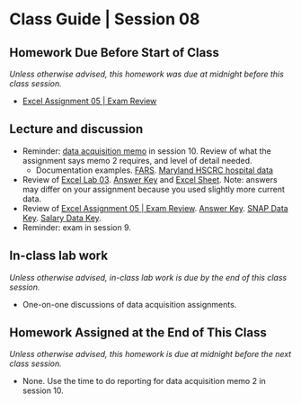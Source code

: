 # Class Guide | Session 08

## Homework Due Before Start of Class
*Unless otherwise advised, this homework was due at midnight before this class session.*

* [Excel Assignment 05 | Exam Review](../07-Homework-Assigned/A-Excel-Assignment-5.md)

## Lecture and discussion

* Reminder: [data acquisition memo](../../major-assignments/data-acquisition-project/readme.md) in session 10. Review of what the assignment says memo 2 requires, and level of detail needed.
    * Documentation examples. [FARS](https://www.nber.org/fars/ftp.nhtsa.dot.gov/fars/FARS-DOC/Analytical%20User%20Guide/USERGUIDE-2015.pdf). [Maryland HSCRC hospital data](https://hscrc.state.md.us/Documents/Hospitals/DataReporting/FINAL-FY2018IPDataSubmissionRegs20180529.xlsx)
* Review of [Excel Lab 03](07-In-Class-Lab/07-Excel-Lab-03.md). [Answer Key](07-In-Class-Lab/07-Excel-Lab-03-Key.md) and [Excel Sheet](fatal-police-shootings-data_key.xlsx). Note: answers may differ on your assignment because you used slightly more current data.
* Review of [Excel Assignment 05 | Exam Review](../07-Homework-Assigned/A-Excel-Assignment-5.md). [Answer Key](../07-Homework-Assigned/A-Excel-Assignment-5-key.md). [SNAP Data Key](../07-Homework-Assigned/data-snap-benefits-key.xlsx). [Salary Data Key](../07-Homework-Assigned/md-salary-2017.xlsx).
* Reminder: exam in session 9.

## In-class lab work
*Unless otherwise advised, in-class lab work is due by the end of this class session.*   
* One-on-one discussions of data acquisition assignments.

## Homework Assigned at the End of This Class
*Unless otherwise advised, this homework is due at midnight before the next class session.*   

* None. Use the time to do reporting for data acquisition memo 2 in session 10.
